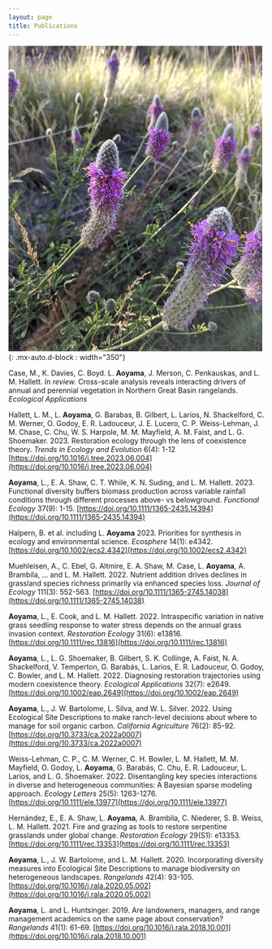 ```yaml
---
layout: page
title: Publications
---
```


![clovers](/../../assets/img/publication/castillea-small.jpg){: .mx-auto.d-block : width="350"}

Case, M., K. Davies, C. Boyd. L. **Aoyama**, J. Merson, C. Penkauskas, and L. M. Hallett. *In review.* Cross-scale analysis reveals interacting drivers of annual and perennial vegetation in Northern Great Basin rangelands. *Ecological Applications*  

Hallett, L. M., L. **Aoyama**, G. Barabas, B. Gilbert, L. Larios, N. Shackelford, C. M. Werner, O. Godoy, E. R. Ladouceur, J. E. Lucero, C. P. Weiss-Lehman, J. M. Chase, C. Chu, W. S. Harpole, M. M. Mayfield, A. M. Faist, and L. G. Shoemaker. 2023. Restoration ecology through the lens of coexistence theory. *Trends in Ecology and Evolution* 6(4): 1-12 [https://doi.org/10.1016/j.tree.2023.06.004](https://doi.org/10.1016/j.tree.2023.06.004)

**Aoyama**, L., E. A. Shaw, C. T. While, K. N. Suding, and L. M. Hallett. 2023. Functional diversity buffers biomass production across variable rainfall conditions through different processes above- vs belowground. *Functional Ecology* 37(9): 1-15. [https://doi.org/10.1111/1365-2435.14394](https://doi.org/10.1111/1365-2435.14394) 

Halpern, B. et al. including L. **Aoyama** 2023. Priorities for synthesis in ecology and environmental science. *Ecosphere* 14(1): e4342.  [https://doi.org/10.1002/ecs2.4342](https://doi.org/10.1002/ecs2.4342) 

Muehleisen, A., C. Ebel, G. Altmire, E. A. Shaw, M. Case, L. **Aoyama**, A. Brambila, … and L. M. Hallett. 2022. Nutrient addition drives declines in grassland species richness primarily via enhanced species loss. *Journal of Ecology* 111(3): 552-563. [https://doi.org/10.1111/1365-2745.14038](https://doi.org/10.1111/1365-2745.14038) 

**Aoyama**, L., E. Cook, and L. M. Hallett. 2022. Intraspecific variation in native grass seedling response to water stress depends on the annual grass invasion context. *Restoration Ecology* 31(6): e13816. [https://doi.org/10.1111/rec.13816](https://doi.org/10.1111/rec.13816) 

**Aoyama**, L., L. G. Shoemaker, B. Gilbert, S. K. Collinge, A. Faist, N. A. Shackelford, V. Temperton, G. Barabás, L. Larios, E. R. Ladouceur, O. Godoy, C. Bowler, and L. M. Hallett. 2022. Diagnosing restoration trajectories using modern coexistence theory. *Ecological Applications* 32(7): e2649. 
[https://doi.org/10.1002/eap.2649](https://doi.org/10.1002/eap.2649)

**Aoyama**, L., J. W. Bartolome, L. Silva, and W. L. Silver. 2022. Using Ecological Site Descriptions to make ranch-level decisions about where to manage for soil organic carbon. *California Agriculture* 76(2): 85-92. [https://doi.org/10.3733/ca.2022a0007](https://doi.org/10.3733/ca.2022a0007) 

Weiss-Lehman, C. P., C. M. Werner, C. H. Bowler, L. M. Hallett, M. M. Mayfield, O. Godoy, L. **Aoyama**, G. Barabás, C. Chu, E. R. Ladouceur, L. Larios, and L. G. Shoemaker. 2022. Disentangling key species interactions in diverse and heterogeneous communities: A Bayesian sparse modeling approach. *Ecology Letters* 25(5): 1263-1276. [https://doi.org/10.1111/ele.13977](https://doi.org/10.1111/ele.13977)  

Hernández, E., E. A. Shaw, L. **Aoyama**, A. Brambila, C. Niederer, S. B. Weiss, L. M. Hallett. 2021. Fire and grazing as tools to restore serpentine grasslands under global change. *Restoration Ecology* 29(S1): e13353. [https://doi.org/10.1111/rec.13353](https://doi.org/10.1111/rec.13353)

**Aoyama**, L., J. W. Bartolome, and L. M. Hallett. 2020. Incorporating diversity measures into Ecological Site Descriptions to manage biodiversity on heterogeneous landscapes. *Rangelands* 42(4): 93-105.[https://doi.org/10.1016/j.rala.2020.05.002](https://doi.org/10.1016/j.rala.2020.05.002)

**Aoyama**, L. and L. Huntsinger. 2019. Are landowners, managers, and range management academics on the same page about conservation? *Rangelands* 41(1): 61-69. [https://doi.org/10.1016/j.rala.2018.10.001](https://doi.org/10.1016/j.rala.2018.10.001)

